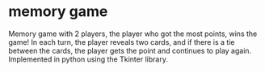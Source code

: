 # memory game
Memory game with 2 players, the player who got the most points, wins the game!
In each turn, the player reveals two cards, and if there is a tie between the cards,
the player gets the point and continues to play again.
Implemented in python using the Tkinter library.
